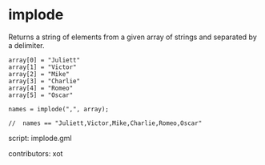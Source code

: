 implode
=======

Returns a string of elements from a given array
of strings and separated by a delimiter.

    array[0] = "Juliett"
    array[1] = "Victor"
    array[2] = "Mike"
    array[3] = "Charlie"
    array[4] = "Romeo"
    array[5] = "Oscar"

    names = implode(",", array);

    //  names == "Juliett,Victor,Mike,Charlie,Romeo,Oscar"

script: implode.gml

contributors: xot
